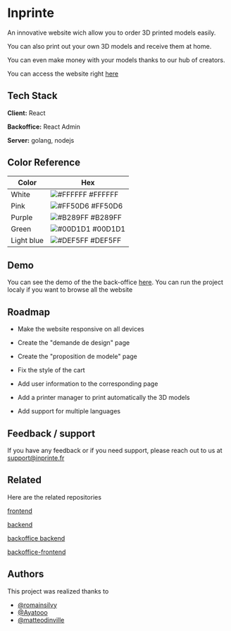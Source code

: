 # Inprinte 

An innovative website wich allow you to order 3D printed models easily. 

You can also print out your own 3D models and receive them at home.

You can even make money with your models thanks to our hub of creators.

You can access the website right [here](http://inprinte.fr)


## Tech Stack

**Client:** React

**Backoffice:** React Admin

**Server:** golang, nodejs


## Color Reference

| Color             | Hex                                                                |
| ----------------- | ------------------------------------------------------------------ |
| White | ![#FFFFFF](https://via.placeholder.com/10/FFFFFF?text=+) #FFFFFF |
| Pink | ![#FF50D6](https://via.placeholder.com/10/FF50D6?text=+) #FF50D6 |
| Purple | ![#B289FF](https://via.placeholder.com/10/B289FF?text=+) #B289FF |
| Green | ![#00D1D1](https://via.placeholder.com/10/00b48a?text=+) #00D1D1 |
| Light blue | ![#DEF5FF](https://via.placeholder.com/10/DEF5FF?text=+) #DEF5FF |



## Demo

You can see the demo of the the back-office [here](https://youtu.be/jXaH2UOTRHo). You can run the project localy if you want to browse all the website


## Roadmap

- Make the website responsive on all devices

- Create the "demande de design" page

- Create the "proposition de modele" page

- Fix the style of the cart

- Add user information to the corresponding page

- Add a printer manager to print automatically the 3D models

- Add support for multiple languages


## Feedback / support

If you have any feedback or if you need support, please reach out to us at support@inprinte.fr


## Related

Here are the related repositories

[frontend](https://github.com/inprinte/frontend)

[backend](https://github.com/inprinte/backend)

[backoffice backend](https://github.com/inprinte/backoffice-backend)

[backoffice-frontend](https://github.com/inprinte/backoffice-frontend)


## Authors

This project was realized thanks to
- [@romainsilvy](https://github.com/romainsilvy)
- [@Ayatooo](https://github.com/Ayatooo)
- [@matteodinville](https://github.com/matteodinville)

